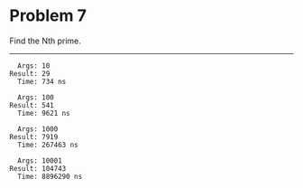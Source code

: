 # Problem 7

Find the Nth prime.

---

```
  Args: 10
Result: 29
  Time: 734 ns
```
```
  Args: 100
Result: 541
  Time: 9621 ns
```
```
  Args: 1000
Result: 7919
  Time: 267463 ns
```
```
  Args: 10001
Result: 104743
  Time: 8896290 ns
```
